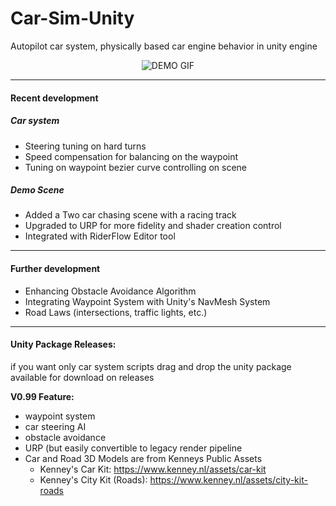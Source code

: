 # Car-Sim-Unity
Autopilot car system, physically based car engine behavior in unity engine 

<p align="center">
  <img src="https://github.com/payam-ranjbar/Car-Sim-Unity/blob/master/Demo.gif" alt="DEMO GIF"/>
</p>

------------------------
#### Recent development
##### Car system
- Steering tuning on hard turns
- Speed compensation for balancing on the waypoint
- Tuning on waypoint bezier curve controlling on scene

##### Demo Scene
- Added a Two car chasing scene with a racing track
- Upgraded to URP for more fidelity and shader creation control
- Integrated with RiderFlow Editor tool
-----------------------
#### Further development
- Enhancing Obstacle Avoidance Algorithm
- Integrating Waypoint System with Unity's NavMesh System
- Road Laws (intersections, traffic lights, etc.)

----------------------------
#### Unity Package Releases:

if you want only car system scripts drag and drop the unity package available for download on releases

**V0.99 Feature:**
- waypoint system
- car steering AI
- obstacle avoidance
- URP (but easily convertible to legacy render pipeline
- Car and Road 3D Models are from Kenneys Public Assets
    - Kenney's Car Kit: https://www.kenney.nl/assets/car-kit
    - Kenney's City Kit (Roads): https://www.kenney.nl/assets/city-kit-roads

